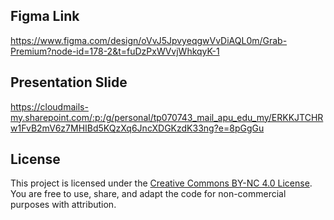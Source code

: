 ## Figma Link

https://www.figma.com/design/oVvJ5JpvyeqgwVvDiAQL0m/Grab-Premium?node-id=178-2&t=fuDzPxWVvjWhkqyK-1 

## Presentation Slide

https://cloudmails-my.sharepoint.com/:p:/g/personal/tp070743_mail_apu_edu_my/ERKKJTCHRw1FvB2mV6z7MHIBd5KQzXq6JncXDGKzdK33ng?e=8pGgGu 

## License

This project is licensed under the [Creative Commons BY-NC 4.0 License](https://creativecommons.org/licenses/by-nc/4.0/).  
You are free to use, share, and adapt the code for non-commercial purposes with attribution.
